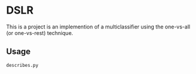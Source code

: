 # DSLR

This is a project is an implemention of a multiclassifier using the one-vs-all (or one-vs-rest) technique.

## Usage

`describes.py`
